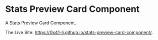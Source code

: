 # Stats Preview Card Component
A Stats Preview Card Component.

The Live Site: https://0x41-li.github.io/stats-preview-card-component/.
